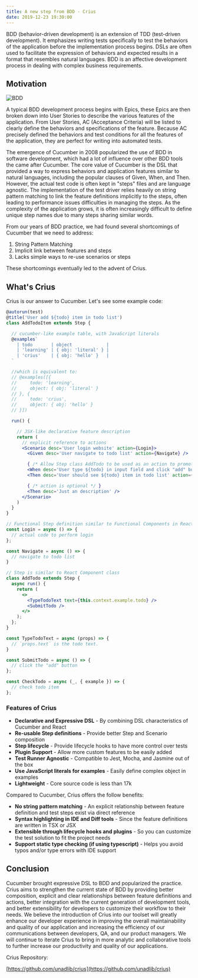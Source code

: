 ```yaml
---
title: A new step from BDD - Crius
date: 2019-12-23 19:30:00
---
```

BDD (behavior-driven development) is an extension of TDD (test-driven development). It emphasizes writing tests specifically to test the behaviors of the application before the implementation process begins. DSLs are often used to facilitate the expression of behaviors and expected results in a format that resembles natural languages. BDD is an affective development process in dealing with complex business requirements.

## Motivation

![BDD](assets/2019-12-08-a-new-step-from-bdd-crius/bdd.png)

A typical BDD development process begins with Epics, these Epics are then broken down into User Stories to describe the various features of the application. From User Stories, AC (Acceptance Criteria) will be listed to clearly define the behaviors and specifications of the feature. Because AC precisely defined the behaviors and test conditions for all the features of the application, they are perfect for writing into automated tests.

The emergence of Cucumber in 2008 popularized the use of BDD in software development, which had a lot of influence over other BDD tools the came after Cucumber. The core value of Cucumber is the DSL that provided a way to express behaviors and application features similar to natural languages, including the popular clauses of Given, When, and Then. However, the actual test code is often kept in "steps" files and are language agnostic. The implementation of the test driver relies heavily on string pattern matching to link the feature definitions implicitly to the steps, often leading to performance issues difficulties in managing the steps. As the complexity of the application grows, it is often increasingly difficult to define unique step names due to many steps sharing similar words.

From our years of BDD practice, we had found several shortcomings of Cucumber that we need to address:

1. String Pattern Matching
2. Implicit link between features and steps
3. Lacks simple ways to re-use scenarios or steps

These shortcomings eventually led to the advent of Crius.

## What's Crius

Crius is our answer to Cucumber. Let's see some example code:

```jsx
@autorun(test)
@title('User add ${todo} item in todo list')
class AddTodoItem extends Step {

  // cucumber-like example table, with JavaScript literals
  @examples`
    | todo       | object             |
    | 'learning' | { obj: 'literal' } |
    | 'crius'    | { obj: 'hello' }   |
  `

  //which is equivalent to:
  // @examples([{
  //     todo: 'learning',
  //     object: { obj: 'literal' }
  // }, {
  //     todo: 'crius',
  //     object: { obj: 'hello' }
  // }])

  run() {

    // JSX-like declarative feature description
    return (
      // explicit reference to actions
      <Scenario desc='User login website' action={Login}>
        <Given desc='User navigate to todo list' action={Navigate} />

        { /* Allow Step class AddTodo to be used as an action to promote re-use */ }
        <When desc='User type ${todo} in input field and click "add" button' action={AddTodo} />
        <Then desc='User should see ${todo} item in todo list' action={CheckTodo} />

        { /* action is optional */ }
        <Then desc='Just an description' />
      </Scenario>
    )
  }
}

// Functional Step definition similar to Functional Components in React
const Login = async () => {
  // actual code to perform login
};

const Navigate = async () => {
  // navigate to todo list
}

// Step is similar to React Component class
class AddTodo extends Step {
  async run() {
    return (
      <>
        <TypeTodoText text={this.context.example.todo} />
        <SubmitTodo />
      </>
    );
  };
}

const TypeTodoText = async (props) => {
  // `props.text` is the todo text.
}

const SubmitTodo = async () => {
  // click the "add" button
};

const CheckTodo = async (_, { example }) => {
  // check todo item
};
```

### Features of Crius

* **Declarative and Expressive DSL** - By combining DSL characteristics of Cucumber and React
* **Re-usable Step definitions** - Provide better Step and Scenario composition
* **Step lifecycle** - Provide lifecycle hooks to have more control over tests
* **Plugin Support** - Allow more custom features to be easily added
* **Test Runner Agnostic** - Compatible to Jest, Mocha, and Jasmine out of the box
* **Use JavaScript literals for examples** - Easily define complex object in examples
* **Lightweight** - Core source code is less than 17k

Compared to Cucumber, Crius offers the follow benefits:

* **No string pattern matching** - An explicit relationship between feature definition and test steps exist via direct reference
* **Syntax highlighting in IDE and Diff tools** - Since the feature definitions are written in TSX or JSX
* **Extensible through lifecycle hooks and plugins** - So you can customize the test solution to fit the project needs
* **Support static type checking (if using typescript)** - Helps you avoid typos and/or type errors with IDE support


## Conclusion

Cucumber brought expressive DSL to BDD and popularized the practice. Crius aims to strengthen the current state of BDD by providing better composition, explicit and clear relationships between feature definitions and actions, better integration with the current generation of development tools, and better extensibility for developers to customize their workflow to their needs. We believe the introduction of Crius into our toolset will greatly enhance our developer experience in improving the overall maintainability and quality of our application and increasing the efficiency of our communications between developers, QA, and our product managers. We will continue to iterate Crius to bring in more analytic and collaborative tools to further increase our productivity and quality of our applications.

Crius Repository:

[https://github.com/unadlib/crius](https://github.com/unadlib/crius)